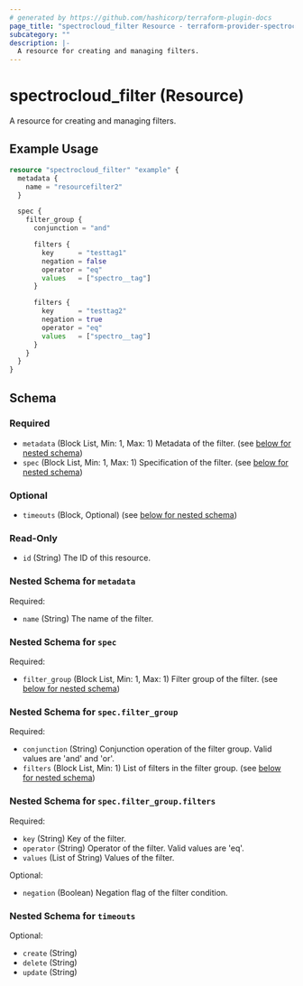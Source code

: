 ```yaml
---
# generated by https://github.com/hashicorp/terraform-plugin-docs
page_title: "spectrocloud_filter Resource - terraform-provider-spectrocloud"
subcategory: ""
description: |-
  A resource for creating and managing filters.
---
```


# spectrocloud_filter (Resource)

A resource for creating and managing filters.

## Example Usage

```terraform
resource "spectrocloud_filter" "example" {
  metadata {
    name = "resourcefilter2"
  }

  spec {
    filter_group {
      conjunction = "and"

      filters {
        key      = "testtag1"
        negation = false
        operator = "eq"
        values   = ["spectro__tag"]
      }

      filters {
        key      = "testtag2"
        negation = true
        operator = "eq"
        values   = ["spectro__tag"]
      }
    }
  }
}
```

<!-- schema generated by tfplugindocs -->
## Schema

### Required

- `metadata` (Block List, Min: 1, Max: 1) Metadata of the filter. (see [below for nested schema](#nestedblock--metadata))
- `spec` (Block List, Min: 1, Max: 1) Specification of the filter. (see [below for nested schema](#nestedblock--spec))

### Optional

- `timeouts` (Block, Optional) (see [below for nested schema](#nestedblock--timeouts))

### Read-Only

- `id` (String) The ID of this resource.

<a id="nestedblock--metadata"></a>
### Nested Schema for `metadata`

Required:

- `name` (String) The name of the filter.


<a id="nestedblock--spec"></a>
### Nested Schema for `spec`

Required:

- `filter_group` (Block List, Min: 1, Max: 1) Filter group of the filter. (see [below for nested schema](#nestedblock--spec--filter_group))

<a id="nestedblock--spec--filter_group"></a>
### Nested Schema for `spec.filter_group`

Required:

- `conjunction` (String) Conjunction operation of the filter group. Valid values are 'and' and 'or'.
- `filters` (Block List, Min: 1) List of filters in the filter group. (see [below for nested schema](#nestedblock--spec--filter_group--filters))

<a id="nestedblock--spec--filter_group--filters"></a>
### Nested Schema for `spec.filter_group.filters`

Required:

- `key` (String) Key of the filter.
- `operator` (String) Operator of the filter. Valid values are 'eq'.
- `values` (List of String) Values of the filter.

Optional:

- `negation` (Boolean) Negation flag of the filter condition.




<a id="nestedblock--timeouts"></a>
### Nested Schema for `timeouts`

Optional:

- `create` (String)
- `delete` (String)
- `update` (String)


